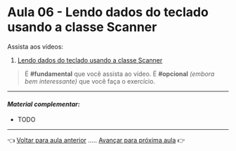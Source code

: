 # Aula 06 - Lendo dados do teclado usando a classe Scanner

Assista aos vídeos: 

  1. [Lendo dados do teclado usando a classe Scanner](https://www.youtube.com/embed/Z6Y8zupCKfk?start=53&end=1292)

> É **#fundamental** que você assista ao vídeo. É **#opcional** _(embora bem interessante)_ que você faça o exercício.

---

#### _Material complementar:_

* TODO

---

👈 [Voltar para aula anterior](../aula05/aula.md) ..... [Avançar para próxima aula](../aula07/aula.md) 👉